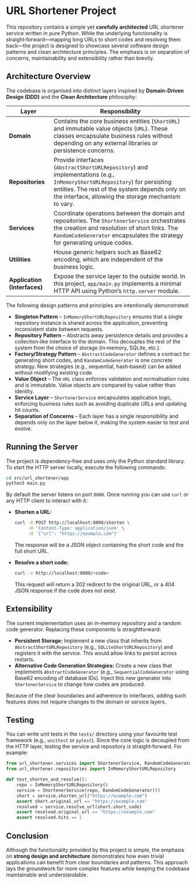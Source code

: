 # URL Shortener Project

This repository contains a simple yet **carefully architected** URL shortener
service written in pure Python.  While the underlying functionality is
straight‑forward—mapping long URLs to short codes and resolving them back—the
project is designed to showcase several software design patterns and clean
architecture principles.  The emphasis is on separation of concerns,
maintainability and extensibility rather than brevity.

## Architecture Overview

The codebase is organised into distinct layers inspired by
**Domain‑Driven Design (DDD)** and the **Clean Architecture** philosophy:

| Layer        | Responsibility                                                     |
|--------------|--------------------------------------------------------------------|
| **Domain**   | Contains the core business entities (`ShortURL`) and immutable value objects (`URL`). These classes encapsulate business rules without depending on any external libraries or persistence concerns. |
| **Repositories** | Provide interfaces (`AbstractShortURLRepository`) and implementations (e.g., `InMemoryShortURLRepository`) for persisting entities. The rest of the system depends only on the interface, allowing the storage mechanism to vary. |
| **Services** | Coordinate operations between the domain and repositories. The `ShortenerService` orchestrates the creation and resolution of short links. The `RandomCodeGenerator` encapsulates the strategy for generating unique codes. |
| **Utilities** | House generic helpers such as Base62 encoding, which are independent of the business logic. |
| **Application (Interfaces)** | Expose the service layer to the outside world. In this project, `app/main.py` implements a minimal HTTP API using Python’s `http.server` module. |

The following design patterns and principles are intentionally demonstrated:

* **Singleton Pattern** – `InMemoryShortURLRepository` ensures that a single repository instance is shared across the application, preventing inconsistent state between requests.
* **Repository Pattern** – Abstracts away persistence details and provides a collection‑like interface to the domain.  This decouples the rest of the system from the choice of storage (in‑memory, SQLite, etc.).
* **Factory/Strategy Pattern** – `AbstractCodeGenerator` defines a contract for generating short codes, and `RandomCodeGenerator` is one concrete strategy.  New strategies (e.g., sequential, hash‑based) can be added without modifying existing code.
* **Value Object** – The `URL` class enforces validation and normalisation rules and is immutable.  Value objects are compared by value rather than identity.
* **Service Layer** – `ShortenerService` encapsulates application logic, enforcing business rules such as avoiding duplicate URLs and updating hit counts.
* **Separation of Concerns** – Each layer has a single responsibility and depends only on the layer below it, making the system easier to test and evolve.

## Running the Server

The project is dependency‑free and uses only the Python standard library.  To
start the HTTP server locally, execute the following commands:

```bash
cd src/url_shortener/app
python3 main.py
```

By default the server listens on port `8000`.  Once running you can use
`curl` or any HTTP client to interact with it:

* **Shorten a URL:**

  ```bash
  curl -X POST http://localhost:8000/shorten \
       -H 'Content-Type: application/json' \
       -d '{"url": "https://example.com"}'
  ```

  The response will be a JSON object containing the short code and the full
  short URL.

* **Resolve a short code:**

  ```bash
  curl -v http://localhost:8000/<code>
  ```

  This request will return a 302 redirect to the original URL, or a 404
  JSON response if the code does not exist.

## Extensibility

The current implementation uses an in‑memory repository and a random code
generator.  Replacing these components is straightforward:

* **Persistent Storage:** Implement a new class that inherits from
  `AbstractShortURLRepository` (e.g., `SQLiteShortURLRepository`) and
  registers it with the service.  This would allow links to persist across
  restarts.
* **Alternative Code Generation Strategies:** Create a new class that
  implements `AbstractCodeGenerator` (e.g., `SequentialCodeGenerator` using
  Base62 encoding of database IDs).  Inject this new generator into
  `ShortenerService` to change how codes are produced.

Because of the clear boundaries and adherence to interfaces, adding such
features does not require changes to the domain or service layers.

## Testing

You can write unit tests in the `tests/` directory using your favourite test
framework (e.g., `unittest` or `pytest`).  Since the core logic is
decoupled from the HTTP layer, testing the service and repository is
straight‑forward.  For example:

```python
from url_shortener.services import ShortenerService, RandomCodeGenerator
from url_shortener.repositories import InMemoryShortURLRepository

def test_shorten_and_resolve():
    repo = InMemoryShortURLRepository()
    service = ShortenerService(repo, RandomCodeGenerator())
    short = service.shorten_url("https://example.com")
    assert short.original_url == "https://example.com"
    resolved = service.resolve_url(short.short_code)
    assert resolved.original_url == "https://example.com"
    assert resolved.hits == 1
```

## Conclusion

Although the functionality provided by this project is simple, the emphasis
on **strong design and architecture** demonstrates how even trivial
applications can benefit from clear boundaries and patterns.  This approach
lays the groundwork for more complex features while keeping the codebase
maintainable and understandable.
